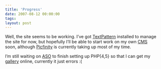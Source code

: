 ```yaml
---
title: 'Progress'
date: 2007-08-12 00:00:00 
tags: 
layout: post
---
```

Well, the site seems to be working. I’ve got [TextPattern](http://www.textpattern.com/) installed to manage the site for now, but hopefully I’ll be able to start work on my own [CMS](http://en.wikipedia.org/wiki/Content_management_system) soon, although [Picfinity](http://sourceforge.net/projects/picfinity/) is currently taking up most of my time.

I’m still waiting on [ASO](http://www.asmallorange.com/) to finish setting up PHP{4,5} so that I can get my [gallery](http://espadav8.co.uk/gallery/) online, currently it just errors :(
